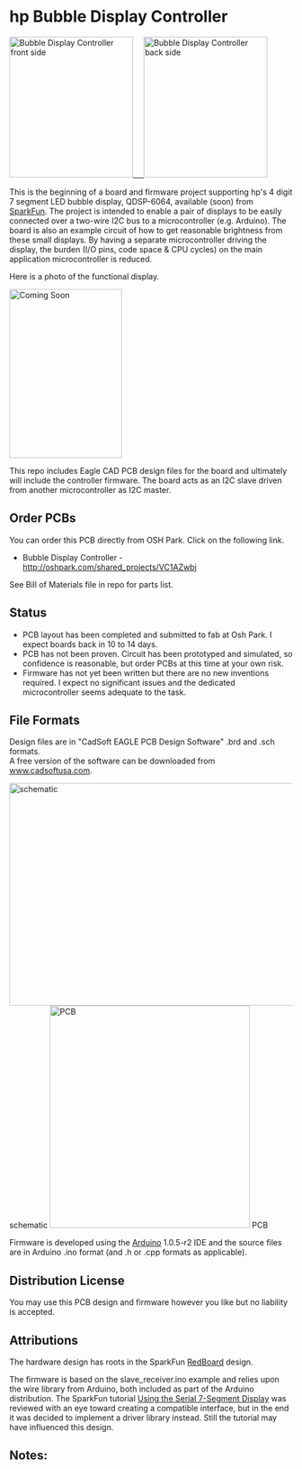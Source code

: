 # hp Bubble Display Controller  

<img src="https://raw2.github.com/uChip/BubbleDisplay/master/board_front.png" alt="Bubble Display Controller front side" height="250" width="220">___<img src="https://raw2.github.com/uChip/BubbleDisplay/master/board_back.png" alt="Bubble Display Controller back side" height="250" width="220">  

This is the beginning of a board and firmware project supporting hp's 4 digit 7 segment LED bubble display, QDSP-6064, available (soon) from [SparkFun](https://www.sparkfun.com/products/12710).  The project is intended to enable a pair of displays to be easily connected over a two-wire I2C bus to a microcontroller (e.g. Arduino).  The board is also an example circuit of how to get reasonable brightness from these small displays.  By having a separate microcontroller driving the display, the burden (I/O pins, code space & CPU cycles) on the main application microcontroller is reduced.


Here is a photo of the functional display.  

<img src="https://raw2.github.com/uChip/BubbleDisplay/master/board_front.jpg" alt="Coming Soon" height="300" width="200">  

This repo includes Eagle CAD PCB design files for the board and ultimately will include the controller firmware.  The board acts as an I2C slave driven from another microcontroller as I2C master.

## Order PCBs  

You can order this PCB directly from OSH Park.  Click on the following link.  
  * Bubble Display Controller - http://oshpark.com/shared_projects/VC1AZwbj  

See Bill of Materials file in repo for parts list.  

## Status  
  * PCB layout has been completed and submitted to fab at Osh Park.  I expect boards back in 10 to 14 days.
  * PCB has not been proven.  Circuit has been prototyped and simulated, so confidence is reasonable, but order PCBs at this time at your own risk.
  * Firmware has not yet been written but there are no new inventions required.  I expect no significant issues and the dedicated microcontroller seems adequate to the task.

## File Formats  

Design files are in "CadSoft EAGLE PCB Design Software" .brd and .sch formats.  
A free version of the software can be downloaded from www.cadsoftusa.com.  

<img src="https://raw.github.com/uChip/BubbleDisplay/master/BubbleDisplay_sch.PNG" alt="schematic" height="395" width="603">  
schematic  

<img src="https://raw.github.com/uChip/BubbleDisplay/master/BubbleDisplay_brd.PNG" alt="PCB" height="395" width="356">  
PCB   

Firmware is developed using the [Arduino](http://arduino.cc/) 1.0.5-r2 IDE and the source files are in Arduino .ino format (and .h or .cpp formats as applicable).

## Distribution License  

You may use this PCB design and firmware however you like but no liability is accepted.  

## Attributions

The hardware design has roots in the SparkFun [RedBoard](https://www.sparkfun.com/products/11575) design.  

The firmware is based on the slave_receiver.ino example and relies upon the wire library from Arduino, both included as part of the Arduino distribution.  The SparkFun tutorial [Using the Serial 7-Segment Display](https://learn.sparkfun.com/tutorials/using-the-serial-7-segment-display) was reviewed with an eye toward creating a compatible interface, but in the end it was decided to implement a driver library instead.  Still the tutorial may have influenced this design.


## Notes:


